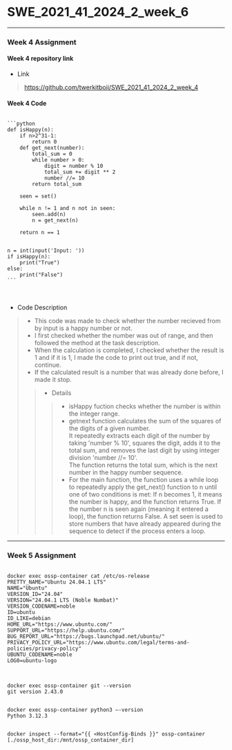# SWE_2021_41_2024_2_week_6
___
### Week 4 Assignment
#### Week 4 repository link
- Link
>https://github.com/twerkitboii/SWE_2021_41_2024_2_week_4
#### Week 4 Code
<pre>
<code>
```python
def isHappy(n):
    if n>2^31-1:
        return 0
    def get_next(number):
        total_sum = 0
        while number > 0:
            digit = number % 10
            total_sum += digit ** 2
            number //= 10
        return total_sum

    seen = set()

    while n != 1 and n not in seen:
        seen.add(n)
        n = get_next(n)

    return n == 1


n = int(input('Input: '))
if isHappy(n):
    print("True")
else:
    print("False")
```
</code>
    
</pre>

- Code Description
> - This code was made to check whether the number recieved from by input is a happy number or not.
> - I first checked whether the number was out of range, and then followed the method at the task description.
> - When the calculation is completed, I checked whether the result is 1 and if it is 1, I made the code to print out true, and if not, continue.
> - If the calculated result is a number that was already done before, I made it stop.
>> - Details
>>> - isHappy fuction checks whether the number is within the integer range.
>>> - getnext function calculates the sum of the squares of the digits of a given number. \
>>>   It repeatedly extracts each digit of the number by taking 'number % 10', squares the digit, adds it to the total sum, and removes the last digit by using integer division 'number //= 10'.\
>>>   The function returns the total sum, which is the next number in the happy number sequence.
>>> - For the main function, the function uses a while loop to repeatedly apply the get_next() function to n until one of two conditions is met:
If n becomes 1, it means the number is happy, and the function returns True.
If the number n is seen again (meaning it entered a loop), the function returns False.
A set seen is used to store numbers that have already appeared during the sequence to detect if the process enters a loop.
___
### Week 5 Assignment
<pre><code>
docker exec ossp-container cat /etc/os-release
PRETTY_NAME="Ubuntu 24.04.1 LTS"
NAME="Ubuntu"
VERSION_ID="24.04"
VERSION="24.04.1 LTS (Noble Numbat)"
VERSION_CODENAME=noble
ID=ubuntu
ID_LIKE=debian
HOME_URL="https://www.ubuntu.com/"
SUPPORT_URL="https://help.ubuntu.com/"
BUG_REPORT_URL="https://bugs.launchpad.net/ubuntu/"
PRIVACY_POLICY_URL="https://www.ubuntu.com/legal/terms-and-policies/privacy-policy"
UBUNTU_CODENAME=noble
LOG0=ubuntu-logo
</code>
</pre>

<pre><code>
docker exec ossp-container git --version
git version 2.43.0
</code></pre>

<pre><code>
docker exec ossp-container python3 —-version
Python 3.12.3
</code></pre>

<pre><code>
docker inspect --format="{{ «HostConfig-Binds }}" ossp-container
[./ossp_host_dir:/mnt/ossp_container_dir]
</code></pre>
